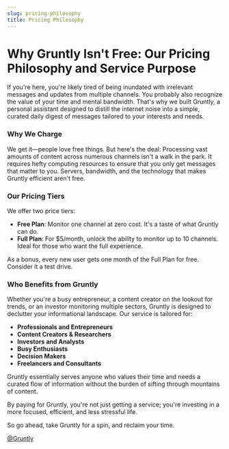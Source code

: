 ```yaml
---
slug: pricing-philosophy
title: Pricing Philosophy
---
```



# Why Gruntly Isn't Free: Our Pricing Philosophy and Service Purpose

If you're here, you're likely tired of being inundated with irrelevant messages and updates from multiple channels. You probably also recognize the value of your time and mental bandwidth. That's why we built Gruntly, a personal assistant designed to distill the internet noise into a simple, curated daily digest of messages tailored to your interests and needs.
<!--truncate-->
### Why We Charge

We get it—people love free things. But here's the deal: Processing vast amounts of content across numerous channels isn't a walk in the park. It requires hefty computing resources to ensure that you only get messages that matter to you. Servers, bandwidth, and the technology that makes Gruntly efficient aren't free.

### Our Pricing Tiers

We offer two price tiers:

- **Free Plan**: Monitor one channel at zero cost. It's a taste of what Gruntly can do.
- **Full Plan**: For $5/month, unlock the ability to monitor up to 10 channels. Ideal for those who want the full experience.

As a bonus, every new user gets one month of the Full Plan for free. Consider it a test drive.

### Who Benefits from Gruntly

Whether you're a busy entrepreneur, a content creator on the lookout for trends, or an investor monitoring multiple sectors, Gruntly is designed to declutter your informational landscape. Our service is tailored for:

- **Professionals and Entrepreneurs**
- **Content Creators & Researchers**
- **Investors and Analysts**
- **Busy Enthusiasts**
- **Decision Makers**
- **Freelancers and Consultants**

Gruntly essentially serves anyone who values their time and needs a curated flow of information without the burden of sifting through mountains of content.

By paying for Gruntly, you're not just getting a service; you're investing in a more focused, efficient, and less stressful life.

So go ahead, take Gruntly for a spin, and reclaim your time.

[@Gruntly](https://t.me/GruntlyBot)
